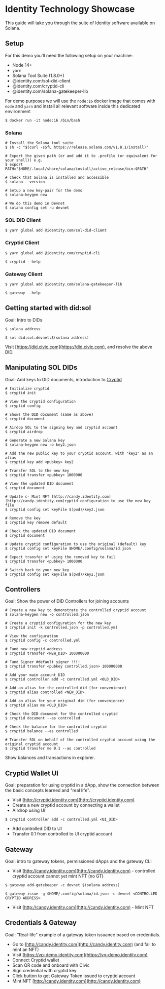 # Identity Technology Showcase

This guide will take you through the suite of Identity software available on Solana.

## Setup

For this demo you'll need the following setup on your machine:
- Node 14+
- `yarn`
- Solana Tool Suite (1.8.0+)
- @identity.com/sol-did-client
- @identity.com/cryptid-cli
- @identity.com/solana-gatekeeper-lib

For demo purposes we will use the `node:16` docker image that comes with `node` and `yarn` 
and install all relevant software inside this dedicated environment

```shell
$ docker run -it node:16 /bin/bash
```

### Solana

```shell
# Install the Solana tool suite
$ sh -c "$(curl -sSfL https://release.solana.com/v1.8.1/install)"

# Export the given path (or and add it to .profile (or equivalent for your shell)) e.g.
$ export PATH="$HOME/.local/share/solana/install/active_release/bin:$PATH"

# Check that Solana is installed and accessible
$ solana --version

# Setup a new key-pair for the demo
$ solana-keygen new

# We do this demo in Devnet
$ solana config set -u devnet
```

### SOL DID Client
```shell
$ yarn global add @identity.com/sol-did-client
```

### Cryptid Client
```shell
$ yarn global add @identity.com/cryptid-cli

$ cryptid --help
```

### Gateway Client
```shell
$ yarn global add @identity.com/solana-gatekeeper-lib

$ gateway --help
```

## Getting started with did:sol

Goal: Intro to DIDs

```shell
$ solana address

$ sol did:sol:devnet:$(solana address)
```

Visit [https://did.civic.com](https://did.civic.com), and resolve the above DID.


## Manipulating SOL DIDs

Goal: Add keys to DID documents, introduction to [Cryptid](https://github.com/identity-com/cryptid)

```shell
# Initialize cryptid
$ cryptid init

# View the cryptid configuration
$ cryptid config

# Shows the DID document (same as above)
$ cryptid document

# Airdop SOL to the signing key and cryptid account
$ cryptid airdrop

# Generate a new Solana key
$ solana-keygen new -o key2.json

# Add the new public key to your cryptid account, with 'key2' as an alias
$ cryptid key add <pubkey> key2

# Transfer SOL to the new key
$ cryptid transfer <pubkey> 1000000

# View the updated DID document
$ cryptid document

# Update c- Mint NFT [http://candy.identity.com](http://candy.identity.com)ryptid configuration to use the new key file
$ cryptid config set keyFile $(pwd)/key2.json

# Remove the key
$ cryptid key remove default

# Check the updated DID document
$ cryptid document

# Update cryptid configuration to use the original (default) key
$ cryptid config set keyFile $HOME/.config/solana/id.json

# Expect transfer of using the removed key to fail
$ cryptid transfer <pubkey> 1000000

# Switch back to your new key
$ cryptid config set keyFile $(pwd)/key2.json
```

## Controllers

Goal: Show the power of DID Controllers for joining accounts

```shell
# Create a new key to demonstrate the controlled cryptid account
$ solana-keygen new -o controlled.json

# Create a cryptid configuration for the new key
$ cryptid init -k controlled.json -p controlled.yml

# View the configuration
$ cryptid config -c controlled.yml

# Fund new cryptid address
$ cryptid transfer <NEW_DID> 100000000

# Fund Signer #default signer !!!!
$ cryptid transfer <pubkey controlled.json> 100000000

# Add your main account DID 
$ cryptid controller add -c controlled.yml <OLD_DID>

# Add an alias for the controlled did (for convenience)
$ cryptid alias controlled <NEW_DID>

# Add an alias for your original did (for convenience)
$ cryptid alias me <OLD_DID>

# Check the DID document for the controlled cryptid
$ cryptid document --as controlled

# Check the balance for the controlled cryptid
$ cryptid balance --as controlled

# Transfer SOL on behalf of the controlled cryptid account using the original cryptid account
$ cryptid transfer me 0.1 --as controlled
```
Show balances and transactions in explorer.

## Cryptid Wallet UI

Goal: preparation for using cryptid in a dApp, show the connection between the basic concepts learned and "real life".

- Visit [http://cryptid.identity.com](http://cryptid.identity.com)
- Create a new cryptid account by connecting a wallet
- Airdrop using UI

```shell
$ cryptid controller add -c controlled.yml <UI_DID>
```

- Add controlled DID to UI
- Transfer 0.1 from controlled to UI cryptid account

## Gateway

Goal: intro to gateway tokens, permissioned dApps and the gateway CLI

- Visit [http://candy.identity.com](http://candy.identity.com) - controlled cryptid account cannot yet mint NFT (no GT)

```shell
$ gateway add-gatekeeper -c devnet $(solana address)

$ gateway issue -g $HOME/.config/solana/id.json -c devnet <CONTROLLED CRYPTID ADDRESS>
```

- Visit [http://candy.identity.com](http://candy.identity.com) - Mint NFT

## Credentials & Gateway

Goal: "Real-life" example of a gateway token issuance based on credentials.

- Go to [http://candy.identity.com](http://candy.identity.com) (and fail to mint an NFT)
- Visit [https://vp-demo.identity.com](https://vp-demo.identity.com)
- Connect Cryptid wallet
- Scan QR code and onboard with Civic
- Sign credential with cryptid key
- Click button to get Gateway Token issued to cryptid account
- Mint NFT [http://candy.identity.com](http://candy.identity.com)
